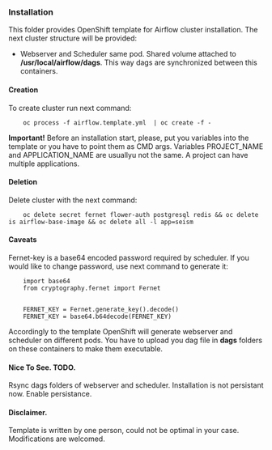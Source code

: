 ### Installation

This folder provides OpenShift template for Airflow cluster installation.
The next cluster structure will be provided:
  - Webserver and Scheduler same pod. Shared volume attached to **/usr/local/airflow/dags**. This way dags are synchronized between this containers.

#### Creation

To create cluster run next command:

        oc process -f airflow.template.yml  | oc create -f - 

**Important!** Before an installation start, please, put you variables into the template or you have to point them as CMD args.
Variables PROJECT_NAME and APPLICATION_NAME are usuallyu not the same. A project can have multiple applications.


#### Deletion

Delete cluster with the next command:

        oc delete secret fernet flower-auth postgresql redis && oc delete is airflow-base-image && oc delete all -l app=seism

#### Caveats

Fernet-key is a base64 encoded password required by scheduler. If you would like to change password, use next command to generate it:

        import base64
        from cryptography.fernet import Fernet


        FERNET_KEY = Fernet.generate_key().decode()
        FERNET_KEY = base64.b64decode(FERNET_KEY)

Accordingly to the template OpenShift will generate webserver and scheduler on different pods. You have to upload you dag file in **dags**
folders on these containers to make them executable.


#### Nice To See. TODO.

Rsync dags folders of webserver and scheduler.
Installation is not persistant now. Enable persistance.


#### Disclaimer.

Template is written by one person, could not be optimal in your case.
Modifications are welcomed. 

       
